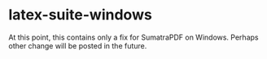 latex-suite-windows
===================

At this point, this contains only a fix for SumatraPDF on Windows. Perhaps other change will be posted in the future.
